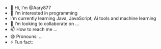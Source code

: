 - 👋 Hi, I’m @Aary877
- 👀 I’m interested in programming
- I'm currently learning Java, JavaScript, Ai tools and machine learning
- 💞️ I’m looking to collaborate on ...
- 📫 How to reach me ...
- 😄 Pronouns: ...
- ⚡ Fun fact:

<!---
Aary877/Aary877 is a ✨ special ✨ repository because its `README.md` (this file) appears on your GitHub profile.
You can click the Preview link to take a look at your changes.
--->
